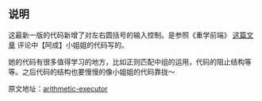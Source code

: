 ## 说明

这最新一版的代码新增了对左右圆括号的输入控制。是参照《重学前端》 [这篇文章](https://time.geekbang.org/column/article/86823) 评论中【阿成】小姐姐的代码写的。

她的代码有很多值得学习的地方，比如正则匹配中组的运用，代码的阻止结构等等。之后代码的结构也要慢慢的像小姐姐的代码靠拢～

原文地址：[arithmetic-executor](https://github.com/aimergenge/arithmetic-executor)